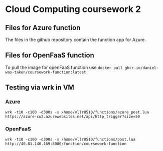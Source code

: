 # Cloud Computing coursework 2

## Files for Azure function
The files in the github repository contain the function app for Azure.

## Files for OpenFaaS function
To pull the image for openFaaS function use `docker pull ghcr.io/daniel-was-taken/coursework-function:latest`

## Testing via wrk in VM
### Azure
    wrk -t10 -c100 -d300s -s /home/vllr8510/functions/azure_post.lua https://azure-cw2.azurewebsites.net/api/http_trigger?size=50
### OpenFaaS
    wrk -t10 -c100 -d300s -s /home/vllr8510/functions/post.lua http://40.81.140.169:8080/function/coursework-function

    
